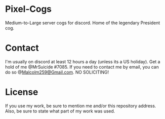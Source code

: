 # Pixel-Cogs
Medium-to-Large server cogs for discord. Home of the legendary President cog.

# Contact
I'm usually on discord at least 12 hours a day (unless its a US holiday).
Get a hold of me @MrSuicide #7085. If you need to contact me by email, you can do so @Malcolm259@Gmail.com.
NO SOLICITING!

# License
If you use my work, be sure to mention me and/or this repository address. Also, be sure to state
what part of my work was used.
